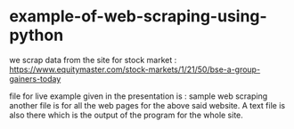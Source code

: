 # example-of-web-scraping-using-python

we scrap data from the site for stock market : 
  https://www.equitymaster.com/stock-markets/1/21/50/bse-a-group-gainers-today
  

 
 file for live example given in the  presentation is : sample web scraping
 another file is for all the web pages for the above said website.
A text file is also there which is the output of the program for the whole site.

